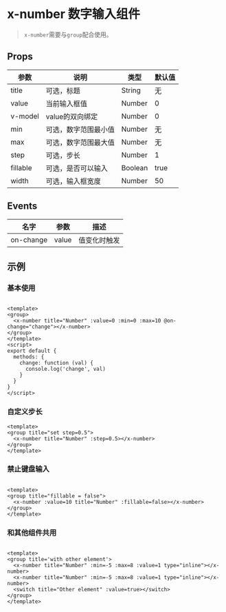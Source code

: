 # x-number 数字输入组件

> `x-number`需要与`group`配合使用。

## Props

| 参数         | 说明                  | 类型        | 默认值 |
| ----------- | ---------------------- | ---------- | ------- |
| title | 可选，标题 | String | 无 |
| value | 当前输入框值 | Number | 0 |
| v-model | value的双向绑定 | Number | 0 |
| min | 可选，数字范围最小值 | Number | 无 |
| max | 可选，数字范围最大值 | Number | 无 |
| step| 可选，步长 | Number | 1 |
| fillable | 可选，是否可以输入 | Boolean | true |
| width | 可选，输入框宽度 | Number | 50 |


## Events


| 名字 | 参数  | 描述 |
|-----|-----|-----|
| on-change | value | 值变化时触发 |


## 示例

### 基本使用

``` vux width=100% height=100px components=Group,XNumber

<template>
<group>
  <x-number title="Number" :value=0 :min=0 :max=10 @on-change="change"></x-number>
</group>
</template>
<script>
export default {
  methods: {
    change: function (val) {
      console.log('change', val)
    }
  }
}
</script>
```

### 自定义步长

``` vux height=150px components=Group,XNumber
<template>
<group title="set step=0.5">
  <x-number title="Number" :step=0.5></x-number>
</group>
</template>
```

### 禁止键盘输入

``` vux height=150px components=Group,XNumber

<template>
<group title="fillable = false">
  <x-number :value=10 title="Number" :fillable=false></x-number>
</group>
</template>

```

### 和其他组件共用

``` vux height=200px components=Switch,Group,XNumber

<template>
<group title='with other element'>
  <x-number title="Number" :min=-5 :max=8 :value=1 type="inline"></x-number>
  <x-number title="Number" :min=-5 :max=8 :value=1 type="inline"></x-number>
  <switch title="Other element" :value=true></switch>
</group>
</template>
```
